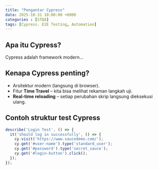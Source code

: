 ```yaml
---
title: "Pengantar Cypress"
data: 2025-10-31 10:00:00 +0000
categories : [STQA]
tags: [Cypress. E2E Testing, Automation]
---
```


## Apa itu Cypress?
Cypress adalah framework modern…

## Kenapa Cypress penting?
- Arsitektur modern (langsung di browser).
- Fitur **Time Travel** – kita bisa melihat rekaman langkah uji.
- **Real‑time reloading** – setiap perubahan skrip langsung dieksekusi ulang.

## Contoh struktur test Cypress

```js
describe('Login Test', () => {
  it('should log in successfully', () => {
    cy.visit('https://www.saucedemo.com/');
    cy.get('#user-name').type('standard_user');
    cy.get('#password').type('secret_sauce');
    cy.get('#login-button').click();
  });
});
